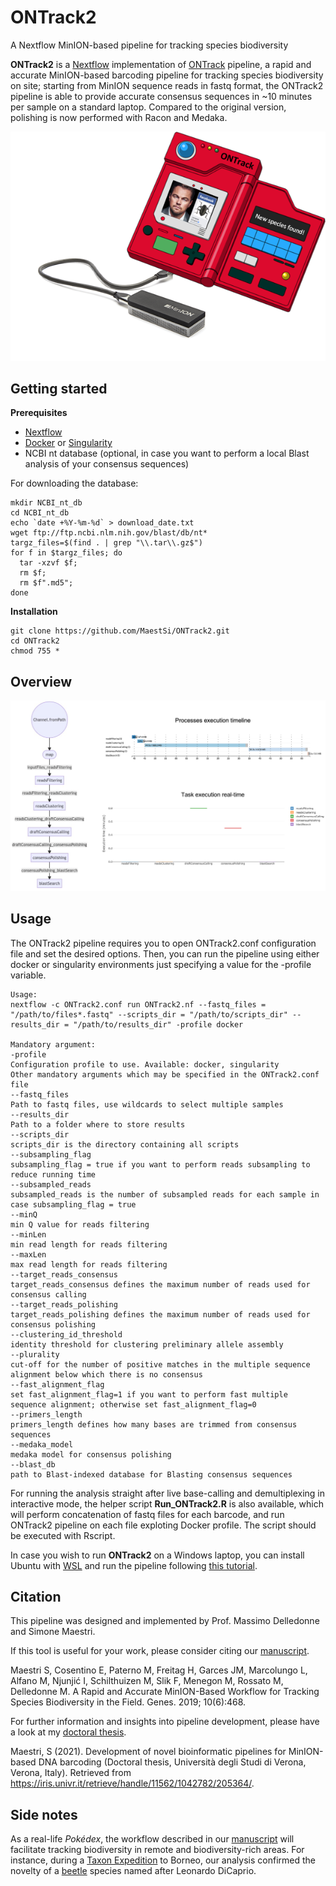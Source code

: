 # ONTrack2
A Nextflow MinION-based pipeline for tracking species biodiversity

**ONTrack2** is a [Nextflow](https://www.nextflow.io) implementation of [ONTrack](https://github.com/MaestSi/ONTrack) pipeline, a rapid and accurate MinION-based barcoding pipeline for tracking species biodiversity on site; starting from MinION sequence reads in fastq format, the ONTrack2 pipeline is able to provide accurate consensus sequences in ~10 minutes per sample on a standard laptop. Compared to the original version, polishing is now performed with Racon and Medaka.

<p align="center">
  <img src="Figures/ONTrack_logo.png" alt="drawing" width="550" title="ONTrack_logo">
</p>

## Getting started

**Prerequisites**

* [Nextflow](https://nf-co.re/usage/installation)
* [Docker](https://docs.docker.com/engine/install/) or [Singularity](https://sylabs.io/guides/3.0/user-guide/installation.html)
* NCBI nt database (optional, in case you want to perform a local Blast analysis of your consensus sequences)

For downloading the database:

```
mkdir NCBI_nt_db
cd NCBI_nt_db
echo `date +%Y-%m-%d` > download_date.txt
wget ftp://ftp.ncbi.nlm.nih.gov/blast/db/nt*
targz_files=$(find . | grep "\\.tar\\.gz$")
for f in $targz_files; do
  tar -xzvf $f;
  rm $f;
  rm $f".md5";
done
```
                                                                                   
**Installation**

```
git clone https://github.com/MaestSi/ONTrack2.git
cd ONTrack2
chmod 755 *
```

## Overview

<p align="center">
  <img src="Figures/ONTrack2_pipeline_flowchart.png" alt="drawing" width="900" title="ONTrack2_pipeline_flowchart">
</p>

## Usage

The ONTrack2 pipeline requires you to open ONTrack2.conf configuration file and set the desired options. Then, you can run the pipeline using either docker or singularity environments just specifying a value for the -profile variable.

```
Usage:
nextflow -c ONTrack2.conf run ONTrack2.nf --fastq_files = "/path/to/files*.fastq" --scripts_dir = "/path/to/scripts_dir" --results_dir = "/path/to/results_dir" -profile docker

Mandatory argument:
-profile                                                              Configuration profile to use. Available: docker, singularity
Other mandatory arguments which may be specified in the ONTrack2.conf file
--fastq_files                                                         Path to fastq files, use wildcards to select multiple samples
--results_dir                                                         Path to a folder where to store results
--scripts_dir                                                         scripts_dir is the directory containing all scripts
--subsampling_flag                                                    subsampling_flag = true if you want to perform reads subsampling to reduce running time
--subsampled_reads                                                    subsampled_reads is the number of subsampled reads for each sample in case subsampling_flag = true
--minQ                                                                min Q value for reads filtering
--minLen                                                              min read length for reads filtering
--maxLen                                                              max read length for reads filtering
--target_reads_consensus                                              target_reads_consensus defines the maximum number of reads used for consensus calling
--target_reads_polishing                                              target_reads_polishing defines the maximum number of reads used for consensus polishing
--clustering_id_threshold                                             identity threshold for clustering preliminary allele assembly
--plurality                                                           cut-off for the number of positive matches in the multiple sequence alignment below which there is no consensus
--fast_alignment_flag                                                 set fast_alignment_flag=1 if you want to perform fast multiple sequence alignment; otherwise set fast_alignment_flag=0
--primers_length                                                      primers_length defines how many bases are trimmed from consensus sequences
--medaka_model                                                        medaka model for consensus polishing
--blast_db                                                            path to Blast-indexed database for Blasting consensus sequences
```

For running the analysis straight after live base-calling and demultiplexing in interactive mode, the helper script **Run_ONTrack2.R** is also available, which will perform concatenation of fastq files for each barcode, and run ONTrack2 pipeline on each file exploting Docker profile. The script should be executed with Rscript. 

In case you wish to run **ONTrack2** on a Windows laptop, you can install Ubuntu with [WSL](https://learn.microsoft.com/en-us/windows/wsl/install) and run the pipeline following [this tutorial](https://github.com/MaestSi/ONTrack2/blob/main/ONTrack2_tutorial_WSL.pdf).

## Citation

This pipeline was designed and implemented by Prof. Massimo Delledonne and Simone Maestri.

If this tool is useful for your work, please consider citing our [manuscript](https://www.mdpi.com/2073-4425/10/6/468).

Maestri S, Cosentino E, Paterno M, Freitag H, Garces JM, Marcolungo L, Alfano M, Njunjić I, Schilthuizen M, Slik F, Menegon M, Rossato M, Delledonne M. A Rapid and Accurate MinION-Based Workflow for Tracking Species Biodiversity in the Field. Genes. 2019; 10(6):468.

For further information and insights into pipeline development, please have a look at my [doctoral thesis](https://iris.univr.it/retrieve/handle/11562/1042782/205364/PhD_thesis_Simone_Maestri.pdf).

Maestri, S (2021). Development of novel bioinformatic pipelines for MinION-based DNA barcoding (Doctoral thesis, Università degli Studi di Verona, Verona, Italy). Retrieved from https://iris.univr.it/retrieve/handle/11562/1042782/205364/.

## Side notes

As a real-life _Pokédex_, the workflow described in our [manuscript](https://www.mdpi.com/2073-4425/10/6/468) will facilitate tracking biodiversity in remote and biodiversity-rich areas. For instance, during a [Taxon Expedition](https://taxonexpeditions.com/) to Borneo, our analysis confirmed the novelty of a [beetle](https://www.theguardian.com/science/2018/apr/30/new-beetle-species-named-after-leonardo-dicaprio) species named after Leonardo DiCaprio.
